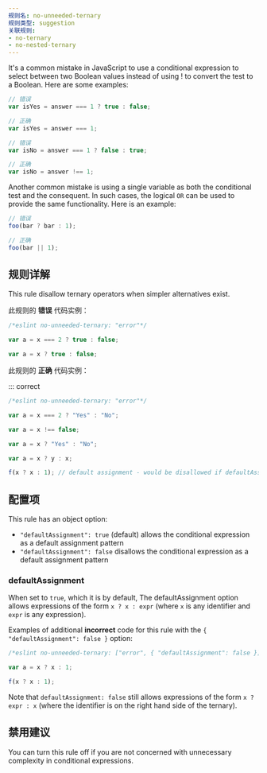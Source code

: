 ```yaml
---
规则名: no-unneeded-ternary
规则类型: suggestion
关联规则:
- no-ternary
- no-nested-ternary
---
```




It's a common mistake in JavaScript to use a conditional expression to select between two Boolean values instead of using ! to convert the test to a Boolean.
Here are some examples:

```js
// 错误
var isYes = answer === 1 ? true : false;

// 正确
var isYes = answer === 1;

// 错误
var isNo = answer === 1 ? false : true;

// 正确
var isNo = answer !== 1;
```

Another common mistake is using a single variable as both the conditional test and the consequent. In such cases, the logical `OR` can be used to provide the same functionality.
Here is an example:

```js
// 错误
foo(bar ? bar : 1);

// 正确
foo(bar || 1);
```

## 规则详解

This rule disallow ternary operators when simpler alternatives exist.

此规则的 **错误** 代码实例：



```js
/*eslint no-unneeded-ternary: "error"*/

var a = x === 2 ? true : false;

var a = x ? true : false;
```

此规则的 **正确** 代码实例：

::: correct

```js
/*eslint no-unneeded-ternary: "error"*/

var a = x === 2 ? "Yes" : "No";

var a = x !== false;

var a = x ? "Yes" : "No";

var a = x ? y : x;

f(x ? x : 1); // default assignment - would be disallowed if defaultAssignment option set to false. See option details below.
```

## 配置项

This rule has an object option:

* `"defaultAssignment": true` (default) allows the conditional expression as a default assignment pattern
* `"defaultAssignment": false` disallows the conditional expression as a default assignment pattern

### defaultAssignment

When set to `true`, which it is by default, The defaultAssignment option allows expressions of the form `x ? x : expr` (where `x` is any identifier and `expr` is any expression).

Examples of additional **incorrect** code for this rule with the `{ "defaultAssignment": false }` option:



```js
/*eslint no-unneeded-ternary: ["error", { "defaultAssignment": false }]*/

var a = x ? x : 1;

f(x ? x : 1);
```

Note that `defaultAssignment: false` still allows expressions of the form `x ? expr : x` (where the identifier is on the right hand side of the ternary).

## 禁用建议

You can turn this rule off if you are not concerned with unnecessary complexity in conditional expressions.
